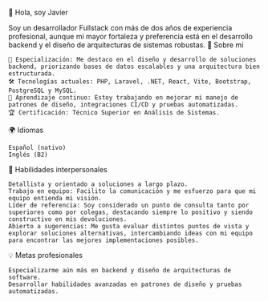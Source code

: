 👋 Hola, soy Javier

Soy un desarrollador Fullstack con más de dos años de experiencia profesional, aunque mi mayor fortaleza y preferencia está en el desarrollo backend y el diseño de arquitecturas de sistemas robustas.
🚀 Sobre mí

    🎯 Especialización: Me destaco en el diseño y desarrollo de soluciones backend, priorizando bases de datos escalables y una arquitectura bien estructurada.
    🛠 Tecnologías actuales: PHP, Laravel, .NET, React, Vite, Bootstrap, PostgreSQL y MySQL.
    🌱 Aprendizaje continuo: Estoy trabajando en mejorar mi manejo de patrones de diseño, integraciones CI/CD y pruebas automatizadas.
    🏆 Certificación: Técnico Superior en Análisis de Sistemas.

🌍 Idiomas

    Español (nativo)
    Inglés (B2)

🤝 Habilidades interpersonales

    Detallista y orientado a soluciones a largo plazo.
    Trabajo en equipo: Facilito la comunicación y me esfuerzo para que mi equipo entienda mi visión.
    Líder de referencia: Soy considerado un punto de consulta tanto por superiores como por colegas, destacando siempre lo positivo y siendo constructivo en mis devoluciones.
    Abierto a sugerencias: Me gusta evaluar distintos puntos de vista y explorar soluciones alternativas, intercambiando ideas con mi equipo para encontrar las mejores implementaciones posibles.

💡 Metas profesionales

    Especializarme aún más en backend y diseño de arquitecturas de software.
    Desarrollar habilidades avanzadas en patrones de diseño y pruebas automatizadas.



